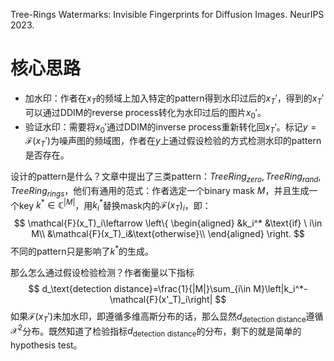 Tree-Rings Watermarks: Invisible Fingerprints for Diffusion Images. NeurIPS 2023.

# 核心思路
- 加水印：作者在$x_T$的频域上加入特定的pattern得到水印过后的$x_T'$，得到的$x_T'$可以通过DDIM的reverse process转化为水印过后的图片$x_0'$。
- 验证水印：需要将$x_0'$通过DDIM的inverse process重新转化回$x_T'$。标记$y=\mathcal{F}(x_T')$为噪声图的频域图，作者在$y$上通过假设检验的方式检测水印的pattern是否存在。

设计的pattern是什么？文章中提出了三类pattern：$TreeRing_{zero},TreeRing_{rand},TreeRing_{rings}$，他们有通用的范式：作者选定一个binary mask $M$，并且生成一个key $k^*\in \mathbb{C}^{|M|}$，用$k^*_i$替换mask内的$\mathcal{F}(x_T)_i$，即：
$$
\mathcal{F}(x_T)_i\leftarrow
\left\{
    \begin{aligned}
    &k_i^* &\text{if} \ i\in M\\
    &\mathcal{F}(x_T)_i&\text{otherwise}\\
    \end{aligned}
\right.
$$
不同的pattern只是影响了$k^*$的生成。

那么怎么通过假设检验检测？作者衡量以下指标
$$
d_\text{detection distance}=\frac{1}{|M|}\sum_{i\in M}\left|k_i^*-\mathcal{F}(x'_T)_i\right|
$$
如果$\mathcal{F}(x_T')$未加水印，即遵循多维高斯分布的话，那么显然$d_\text{detection distance}$遵循$\mathcal{X}^2$分布。既然知道了检验指标$d_\text{detection distance}$的分布，剩下的就是简单的hypothesis test。